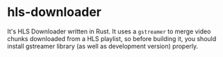 # hls-downloader
It's HLS Downloader written in Rust. It uses a `gstreamer` to merge video chunks downloaded from a HLS playlist, so before building it, you should install gstreamer library (as well as development version) properly.
